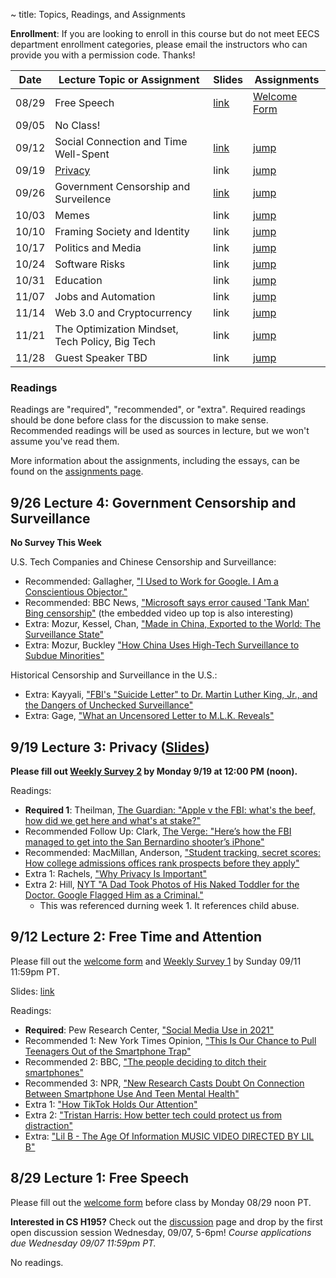~ title: Topics, Readings, and Assignments

**Enrollment**: If you are looking to enroll in this course but do not meet EECS department enrollment categories, please email the instructors who can provide you with a permission code. Thanks!

| Date  | Lecture Topic or Assignment                     | Slides | Assignments |
|-------|-------------------------------------------------|--------| ----------- |
| 08/29 | Free Speech                                     | [link][free_slides] | [Welcome Form][welcome_form] |
| 09/05 | No Class!                                       |      |                          |
| 09/12 | Social Connection and Time Well-Spent           | [link][social_slides] | [jump][L02_anchor] |
| 09/19 | [Privacy][l03_slides]                                         | link | [jump][L03_anchor] |
| 09/26 | Government Censorship and Surveilence                    | [link][l04_slides] | [jump][L04_anchor] |
| 10/03 | Memes                                           | link | [jump][L05_anchor] |
| 10/10 | Framing Society and Identity                    | link | [jump][L05_anchor] |
| 10/17 | Politics and Media                              | link | [jump][L06_anchor] |
| 10/24 | Software Risks                                  | link | [jump][L07_anchor] |
| 10/31 | Education	                                      | link | [jump][L08_anchor] |
| 11/07 | Jobs and Automation               | link | [jump][L09_anchor] |
| 11/14 | Web 3.0 and Cryptocurrency                      | link | [jump][L10_anchor] |
| 11/21 | The Optimization Mindset, Tech Policy, Big Tech | link | [jump][L11_anchor] |
| 11/28 | Guest Speaker TBD                               | link | [jump][L12_anchor] |

### Readings
Readings are "required", "recommended", or "extra". Required readings should be
done before class for the discussion to make sense. Recommended readings will be
used as sources in lecture, but we won't assume you've read them.

More information about the assignments, including the essays, can be found on the [assignments page](https://inst.eecs.berkeley.edu/~cs195/sp22/assignments.html).

<!-- FOR STAFF: Previous lecture links are in lecture-links.md -->

## 9/26 Lecture 4: Government Censorship and Surveillance
**No Survey This Week**

U.S. Tech Companies and Chinese Censorship and Surveillance:

* Recommended: Gallagher, ["I Used to Work for Google. I Am a Conscientious Objector."](https://www.nytimes.com/2019/04/23/opinion/google-privacy-china.html)
* Recommended: BBC News, ["Microsoft says error caused 'Tank Man' Bing censorship"](https://www.bbc.com/news/world-asia-57367100) (the embedded video up top is also interesting)
* Extra: Mozur, Kessel, Chan, ["Made in China, Exported to the World: The Surveillance State"](https://www.nytimes.com/2019/04/24/technology/ecuador-surveillance-cameras-police-government.html)
* Extra: Mozur, Buckley ["How China Uses High-Tech Surveillance to Subdue Minorities"](https://www.nytimes.com/2019/05/22/world/asia/china-surveillance-xinjiang.html)

Historical Censorship and Surveillance in the U.S.:

* Extra: Kayyali, ["FBI's "Suicide Letter" to Dr. Martin Luther King, Jr., and the Dangers of Unchecked Surveillance"](https://www.eff.org/deeplinks/2014/11/fbis-suicide-letter-dr-martin-luther-king-jr-and-dangers-unchecked-surveillance)
* Extra: Gage, ["What an Uncensored Letter to M.L.K. Reveals"](https://www.nytimes.com/2014/11/16/magazine/what-an-uncensored-letter-to-mlk-reveals.html)

[l04_slides]: https://docs.google.com/presentation/d/1hoyuwGk0kfVKb5_7w9zsH_c7r9eCj8uEUMz60M1Sdg8/edit?usp=sharing

## 9/19 Lecture 3: Privacy ([Slides][l03_slides])

[l03_slides]: https://docs.google.com/presentation/d/1AWQd7sn97tmglPbjjSO6z2AcqqBTFZ1t2MCl7e9Bozg/edit?usp=sharing

**Please fill out [Weekly Survey 2][survey_2] by Monday 9/19 at 12:00 PM (noon).**

Readings:
* **Required 1**: Theilman, [The Guardian: "Apple v the FBI: what's the beef, how did we get here and what's at stake?"](https://www.theguardian.com/technology/2016/feb/20/apple-fbi-iphone-explainer-san-bernardino)
* Recommended Follow Up: Clark, [The Verge: "Here’s how the FBI managed to get into the San Bernardino shooter’s iPhone"](https://www.theverge.com/2021/4/14/22383957/fbi-san-bernadino-iphone-hack-shooting-investigation)
* Recommended: MacMillan, Anderson, ["Student tracking, secret scores: How college admissions offices rank prospects before they apply"](https://www.washingtonpost.com/business/2019/10/14/colleges-quietly-rank-prospective-students-based-their-personal-data/)
* Extra 1: Rachels, ["Why Privacy Is Important"](https://www.jstor.org/stable/2265077?seq=1)
* Extra 2: Hill, [NYT "A Dad Took Photos of His Naked Toddler for the Doctor. Google Flagged Him as a Criminal."](https://www.nytimes.com/2022/08/21/technology/google-surveillance-toddler-photo.html)
    * This was referenced durning week 1. It references child abuse.

[survey_2]: https://forms.gle/Nx3cJyVKyDeK2YHPA

## 9/12 Lecture 2: Free Time and Attention

Please fill out the [welcome form][welcome_form] and [Weekly Survey 1](https://forms.gle/XAdWb9a4gf3N7RaQ9) by Sunday 09/11 11:59pm PT.

Slides: [link][social_slides]

Readings:

* **Required**: Pew Research Center, ["Social Media Use in 2021"](https://www.pewresearch.org/internet/2021/04/07/social-media-use-in-2021/)
* Recommended 1: New York Times Opinion, ["This Is Our Chance to Pull Teenagers Out of the Smartphone Trap"](https://www.nytimes.com/2021/07/31/opinion/smartphone-iphone-social-media-isolation.html)
* Recommended 2: BBC, ["The people deciding to ditch their smartphones"](https://www.bbc.com/news/business-60067032)
* Recommended 3: NPR, ["New Research Casts Doubt On Connection Between Smartphone Use And Teen Mental Health"](https://www.npr.org/2019/08/19/752529380/new-research-casts-doubt-on-connection-between-smartphone-use-and-teen-mental-he)
* Extra 1: ["How TikTok Holds Our Attention"](https://www.newyorker.com/magazine/2019/09/30/how-tiktok-holds-our-attention)
* Extra 2: ["Tristan Harris: How better tech could protect us from distraction"](https://www.ted.com/talks/tristan_harris_how_better_tech_could_protect_us_from_distraction/up-next)
* Extra: ["Lil B - The Age Of Information MUSIC VIDEO DIRECTED BY LIL B"](https://www.youtube.com/watch?v=corY-FZAZog)


## 8/29 Lecture 1: Free Speech

Please fill out the [welcome form][welcome_form] before class by Monday 08/29 noon PT.

**Interested in CS H195?** Check out the [discussion](https://inst.eecs.berkeley.edu/~cs195/fa22/discussion) page and drop by the first open discussion session Wednesday, 09/07, 5-6pm! *Course applications due Wednesday 09/07 11:59pm PT.*

No readings.

[speech_anchor]: https://inst.eecs.berkeley.edu/~cs195/fa22/#8-29-lecture-1-free-speech-slides
[L02_anchor]: https://inst.eecs.berkeley.edu/~cs195/fa22/#9-12-lecture-2-free-time-and-attention
[L03_anchor]: https://inst.eecs.berkeley.edu/~cs195/fa22/#9-12-lecture-2-free-time-and-attention
[L04_anchor]: https://inst.eecs.berkeley.edu/~cs195/fa22/#9-12-lecture-2-free-time-and-attention
[L05_anchor]: https://inst.eecs.berkeley.edu/~cs195/fa22/#9-12-lecture-2-free-time-and-attention
[L06_anchor]: https://inst.eecs.berkeley.edu/~cs195/fa22/#9-12-lecture-2-free-time-and-attention
[L07_anchor]: https://inst.eecs.berkeley.edu/~cs195/fa22/#9-12-lecture-2-free-time-and-attention
[L08_anchor]: https://inst.eecs.berkeley.edu/~cs195/fa22/#9-12-lecture-2-free-time-and-attention
[L09_anchor]: https://inst.eecs.berkeley.edu/~cs195/fa22/#9-12-lecture-2-free-time-and-attention
[L10_anchor]: https://inst.eecs.berkeley.edu/~cs195/fa22/#9-12-lecture-2-free-time-and-attention
[L11_anchor]: https://inst.eecs.berkeley.edu/~cs195/fa22/#9-12-lecture-2-free-time-and-attention
[L12_anchor]: https://inst.eecs.berkeley.edu/~cs195/fa22/#9-12-lecture-2-free-time-and-attention


[free_slides]: https://docs.google.com/presentation/d/1iAga3n5ICEGQDPxLRcGb_yxtw90WBsmIpDfQv_MOAtQ/edit?usp=sharing
[social_slides]: https://docs.google.com/presentation/d/18fPSnXKIvo7AHh8Ga9h8ElzukqdaYhHUD-s_kZlfiYY/edit?usp=sharing
[welcome_form]: https://forms.gle/B47YRvK6m4wQVzpS6
